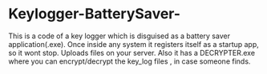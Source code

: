 # Keylogger-BatterySaver-
This is a code of a key logger which is disguised as a battery saver application(.exe). Once inside any system it registers itself as a startup app, so it wont stop. Uploads files on your server. Also it has a DECRYPTER.exe where you can encrypt/decrypt the key_log files , in case someone finds.
